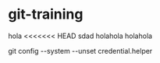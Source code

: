 # git-training
hola
<<<<<<< HEAD
sdad
holahola
holahola


git config --system --unset credential.helper

